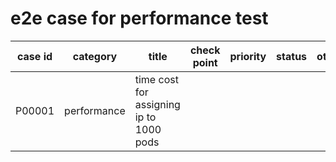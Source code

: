 # e2e case for performance test

| case id | category  | title | check point   | priority | status | other |
|---------|-----------|-----------------------|----------|--------|-------|-------|
| P00001  | performance| time cost for assigning ip to 1000 pods | | | | |
